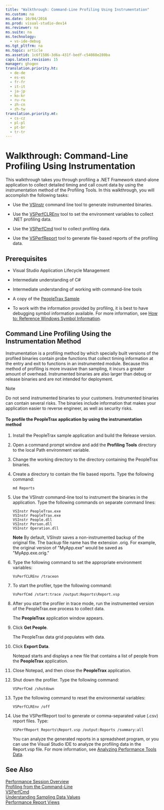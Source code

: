 ```yaml
---
title: "Walkthrough: Command-Line Profiling Using Instrumentation"
ms.custom: na
ms.date: 10/04/2016
ms.prod: visual-studio-dev14
ms.reviewer: na
ms.suite: na
ms.technology: 
  - vs-ide-debug
ms.tgt_pltfrm: na
ms.topic: article
ms.assetid: 1c6f1586-3d6a-431f-bedf-c54088e280ba
caps.latest.revision: 15
manager: ghogen
translation.priority.ht: 
  - de-de
  - es-es
  - fr-fr
  - it-it
  - ja-jp
  - ko-kr
  - ru-ru
  - zh-cn
  - zh-tw
translation.priority.mt: 
  - cs-cz
  - pl-pl
  - pt-br
  - tr-tr
---
```

# Walkthrough: Command-Line Profiling Using Instrumentation
This walkthrough takes you through profiling a .NET Framework stand-alone application to collect detailed timing and call count data by using the instrumentation method of the Profiling Tools. In this walkthrough, you will accomplish the following tasks:  
  
-   Use the [VSInstr](../VS_IDE/VSInstr.md) command line tool to generate instrumented binaries.  
  
-   Use the [VSPerfCLREnv](../VS_IDE/VSPerfCLREnv.md) tool to set the environment variables to collect .NET profiling data.  
  
-   Use the [VSPerfCmd](../VS_IDE/VSPerfCmd.md) tool to collect profiling data.  
  
-   Use the [VSPerfReport](../VS_IDE/VSPerfReport.md) tool to generate file-based reports of the profiling data.  
  
## Prerequisites  
  
-   Visual Studio Application Lifecycle Management  
  
-   Intermediate understanding of C#  
  
-   Intermediate understanding of working with command-line tools  
  
-   A copy of the [PeopleTrax Sample](../VS_IDE/PeopleTrax-Sample--Profiling-Tools-.md)  
  
-   To work with the information provided by profiling, it is best to have debugging symbol information available. For more information, see [How to: Reference Windows Symbol Information](../VS_IDE/How-to--Reference-Windows-Symbol-Information.md).  
  
## Command Line Profiling Using the Instrumentation Method  
 Instrumentation is a profiling method by which specially built versions of the profiled binaries contain probe functions that collect timing information at the entry and exit to functions in an instrumented module. Because this method of profiling is more invasive than sampling, it incurs a greater amount of overhead. Instrumented binaries are also larger than debug or release binaries and are not intended for deployment.  
  
> [!NOTE]
>  Do not send instrumented binaries to your customers. Instrumented binaries can contain several risks. The binaries include information that makes your application easier to reverse engineer, as well as security risks.  
  
#### To profile the PeopleTrax application by using the instrumentation method  
  
1.  Install the PeopleTrax sample application and build the Release version.  
  
2.  Open a command prompt window and add the **Profiling Tools** directory to the local Path environment variable.  
  
3.  Change the working directory to the directory containing the PeopleTrax binaries.  
  
4.  Create a directory to contain the file based reports. Type the following command:  
  
    ```  
    md Reports  
    ```  
  
5.  Use the VSInstr command-line tool to instrument the binaries in the application. Type the following commands on separate command lines:  
  
    ```  
    VSInstr PeopleTrax.exe  
    VSInstr PeopleTrax.exe  
    VSInstr People.dll  
    VSInstr Person.dll  
    VSInstr Operation.dll  
    ```  
  
     **Note** By default, VSInstr saves a non-instrumented backup of the original file. The backup file name has the extension .orig. For example, the original version of "MyApp.exe" would be saved as "MyApp.exe.orig."  
  
6.  Type the following command to set the appropriate environment variables:  
  
    ```  
    VsPerfCLREnv /traceon  
    ```  
  
7.  To start the profiler, type the following command:  
  
    ```  
    VsPerfCmd /start:trace /output:Reports\Report.vsp  
    ```  
  
8.  After you start the profiler in trace mode, run the instrumented version of the PeopleTrax.exe process to collect data.  
  
     The **PeopleTrax** application window appears.  
  
9. Click **Get People**.  
  
     The PeopleTrax data grid populates with data.  
  
10. Click **Export Data**.  
  
     Notepad starts and displays a new file that contains a list of people from the **PeopleTrax** application.  
  
11. Close Notepad, and then close the **PeopleTrax** application.  
  
12. Shut down the profiler. Type the following command:  
  
    ```  
    VSPerfCmd /shutdown  
    ```  
  
13. Type the following command to reset the environmental variables:  
  
    ```  
    VSPerfCLREnv /off  
    ```  
  
14. Use the VSPerfReport tool to generate or comma-separated value (.csv) report files. Type:  
  
    ```  
    VSPerfReport Reports\Report.vsp /output:Reports /summary:all  
    ```  
  
     You can analyze the generated reports in a spreadsheet program, or you can use the Visual Studio IDE to analyze the profiling data in the Report.vsp file. For more information, see [Analyzing Performance Tools Data](../VS_IDE/Analyzing-Performance-Tools-Data.md).  
  
## See Also  
 [Performance Session Overview](../VS_IDE/Performance-Session-Overview.md)   
 [Profiling from the Command-Line](../VS_IDE/Using-the-Profiling-Tools-From-the-Command-Line.md)   
 [VSPerfCmd](../VS_IDE/VSPerfCmd.md)   
 [Understanding Sampling Data Values](../VS_IDE/Understanding-Sampling-Data-Values.md)   
 [Performance Report Views](../VS_IDE/Performance-Report-Views.md)